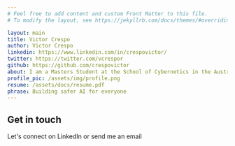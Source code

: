 ```yaml
---
# Feel free to add content and custom Front Matter to this file.
# To modify the layout, see https://jekyllrb.com/docs/themes/#overriding-theme-defaults

layout: main
title: Victor Crespo
author: Victor Crespo
linkedin: https://www.linkedin.com/in/crespovictor/
twitter: https://twitter.com/vcrespor
github: https://github.com/crespovictor
about: I am a Masters Student at the School of Cybernetics in the Australian National University where I study safe, sustainable, and responsible use of AI-enabled systems (Cyber-Physical Systems). Before moving to Australia, I was working in the Latin American start-up space in financial technology solutions. I like to always challenge what I know. As an engineer, part of my job is to understand how things work and how they can be improved. 
profile_pic: /assets/img/profile.png
resume: /assets/docs/resume.pdf
phrase: Building safer AI for everyone
---
```

## Get in touch
Let's connect on LinkedIn or send me an email
